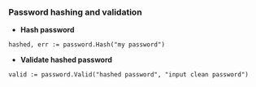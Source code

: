 ### Password hashing and validation

* **Hash password**
```
hashed, err := password.Hash("my password")
```

* **Validate hashed password**
```
valid := password.Valid("hashed password", "input clean password")
```